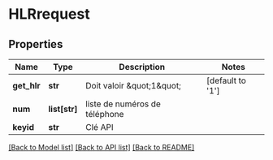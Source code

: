 # HLRrequest

## Properties
Name | Type | Description | Notes
------------ | ------------- | ------------- | -------------
**get_hlr** | **str** | Doit valoir \&quot;1\&quot; | [default to '1']
**num** | **list[str]** | liste de numéros de téléphone | 
**keyid** | **str** | Clé API | 

[[Back to Model list]](../README.md#documentation-for-models) [[Back to API list]](../README.md#documentation-for-api-endpoints) [[Back to README]](../README.md)


